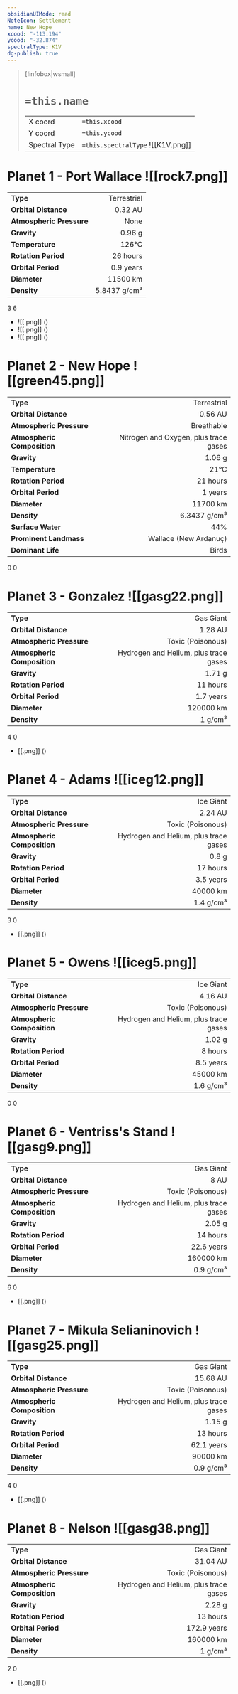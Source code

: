 ```yaml
---
obsidianUIMode: read
NoteIcon: Settlement
name: New Hope
xcood: "-113.194"
ycood: "-32.874"
spectralType: K1V
dg-publish: true
---
```

> [!infobox|wsmall]
> # `=this.name`
> | | |
> | - | - |
> | X coord | `=this.xcood` |
> | Y coord| `=this.ycood` |
> | Spectral Type | `=this.spectralType` ![[K1V.png]] |

# Planet 1 - Port Wallace ![[rock7.png]]
|                             |                           |
| --------------------------- | -------------------------:|
| **Type**                    |             Terrestrial |
| **Orbital Distance**        |   0.32 AU |
| **Atmospheric Pressure**    |       None |
| **Gravity**                 |        0.96 g |
| **Temperature**             |    126°C |
| **Rotation Period**         |  26 hours |
| **Orbital Period** | 0.9 years |
| **Diameter**                |      11500 km | 
| **Density**                 |    5.8437 g/cm³ |



3
6

- ![[.png]]  ()
- ![[.png]]  ()
- ![[.png]]  ()


# Planet 2 - New Hope ![[green45.png]]
|                             |                           |
| --------------------------- | -------------------------:|
| **Type**                    |             Terrestrial |
| **Orbital Distance**        |   0.56 AU |
| **Atmospheric Pressure**    |       Breathable |
| **Atmospheric Composition** |      Nitrogen and Oxygen, plus trace gases |
| **Gravity**                 |        1.06 g |
| **Temperature**             |    21°C |
| **Rotation Period**         |  21 hours |
| **Orbital Period** | 1 years |
| **Diameter**                |      11700 km | 
| **Density**                 |    6.3437 g/cm³ |
| **Surface Water**           |           44% | 
| **Prominent Landmass**      |         Wallace (New Ardanuç) | 
| **Dominant Life**           |         Birds |



0
0



# Planet 3 - Gonzalez ![[gasg22.png]]
|                             |                           |
| --------------------------- | -------------------------:|
| **Type**                    |             Gas Giant |
| **Orbital Distance**        |   1.28 AU |
| **Atmospheric Pressure**    |       Toxic (Poisonous) |
| **Atmospheric Composition** |      Hydrogen and Helium, plus trace gases |
| **Gravity**                 |        1.71 g |
| **Rotation Period**         |  11 hours |
| **Orbital Period** | 1.7 years |
| **Diameter**                |      120000 km | 
| **Density**                 |    1 g/cm³ |



4
0

- [[.png]]  ()

# Planet 4 - Adams ![[iceg12.png]]
|                             |                           |
| --------------------------- | -------------------------:|
| **Type**                    |             Ice Giant |
| **Orbital Distance**        |   2.24 AU |
| **Atmospheric Pressure**    |       Toxic (Poisonous) |
| **Atmospheric Composition** |      Hydrogen and Helium, plus trace gases |
| **Gravity**                 |        0.8 g |
| **Rotation Period**         |  17 hours |
| **Orbital Period** | 3.5 years |
| **Diameter**                |      40000 km | 
| **Density**                 |    1.4 g/cm³ |



3
0

- [[.png]]  ()

# Planet 5 - Owens ![[iceg5.png]]
|                             |                           |
| --------------------------- | -------------------------:|
| **Type**                    |             Ice Giant |
| **Orbital Distance**        |   4.16 AU |
| **Atmospheric Pressure**    |       Toxic (Poisonous) |
| **Atmospheric Composition** |      Hydrogen and Helium, plus trace gases |
| **Gravity**                 |        1.02 g |
| **Rotation Period**         |  8 hours |
| **Orbital Period** | 8.5 years |
| **Diameter**                |      45000 km | 
| **Density**                 |    1.6 g/cm³ |



0
0



# Planet 6 - Ventriss's Stand ![[gasg9.png]]
|                             |                           |
| --------------------------- | -------------------------:|
| **Type**                    |             Gas Giant |
| **Orbital Distance**        |   8 AU |
| **Atmospheric Pressure**    |       Toxic (Poisonous) |
| **Atmospheric Composition** |      Hydrogen and Helium, plus trace gases |
| **Gravity**                 |        2.05 g |
| **Rotation Period**         |  14 hours |
| **Orbital Period** | 22.6 years |
| **Diameter**                |      160000 km | 
| **Density**                 |    0.9 g/cm³ |



6
0

- [[.png]]  ()

# Planet 7 - Mikula Selianinovich ![[gasg25.png]]
|                             |                           |
| --------------------------- | -------------------------:|
| **Type**                    |             Gas Giant |
| **Orbital Distance**        |   15.68 AU |
| **Atmospheric Pressure**    |       Toxic (Poisonous) |
| **Atmospheric Composition** |      Hydrogen and Helium, plus trace gases |
| **Gravity**                 |        1.15 g |
| **Rotation Period**         |  13 hours |
| **Orbital Period** | 62.1 years |
| **Diameter**                |      90000 km | 
| **Density**                 |    0.9 g/cm³ |



4
0

- [[.png]]  ()

# Planet 8 - Nelson ![[gasg38.png]]
|                             |                           |
| --------------------------- | -------------------------:|
| **Type**                    |             Gas Giant |
| **Orbital Distance**        |   31.04 AU |
| **Atmospheric Pressure**    |       Toxic (Poisonous) |
| **Atmospheric Composition** |      Hydrogen and Helium, plus trace gases |
| **Gravity**                 |        2.28 g |
| **Rotation Period**         |  13 hours |
| **Orbital Period** | 172.9 years |
| **Diameter**                |      160000 km | 
| **Density**                 |    1 g/cm³ |



2
0

- [[.png]]  ()

